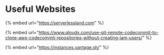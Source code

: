 # Useful Websites

{% embed url="https://serverlessland.com" %}

{% embed url="https://www.qloudx.com/use-git-remote-codecommit-to-clone-aws-codecommit-repositories-without-creating-iam-users/" %}

{% embed url="https://instances.vantage.sh/" %}
